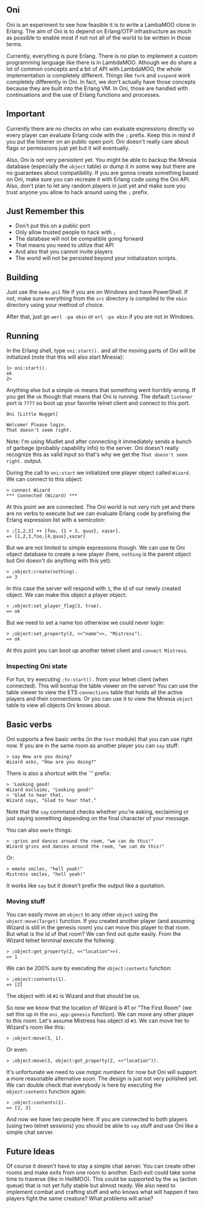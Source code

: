 ## Oni
Oni is an experiment to see how feasible it is to write a LambaMOO clone in Erlang. The aim of Oni is to depend on Erlang/OTP infrastructure as much as possible to enable most if not not all of the world to be written in those terms. 

Currently, everything is pure Erlang. There is no plan to implement a custom programming language like there is in LambdaMOO. Athough we do share a lot of common concepts and a bit of API with LambdaMOO, the whole implementation is completely different. Things like `fork` and `suspend` work completely differently in Oni. In fact, we don't actually have those concepts because they are built into the Erlang VM. In Oni, those are handled with continuations and the use of Erlang functions and processes.

## Important
Currently there are no checks on who can evaluate expressions directly so every player can evaluate Erlang code with the `;` prefix. Keep this in mind if you put the listener on an public open port. Oni doesn't really care about flags or permissions just yet but it will eventually.

Also, Oni is not very persistent yet. You might be able to backup the Mnesia database (especially the `object` table) or dump it in some way but there are no guarantees about compatibility. If you are gonna create something based on Oni, make sure you can recreate it with Erlang code using the Oni API. Also, don't plan to let any random players in just yet and make sure you trust anyone you allow to hack around using the `;` prefix.

## Just Remember this

*   Don't put this on a public port
*   Only allow trusted people to hack with `;`
*   The database will not be compatible going forward
*   That means you need to utilize that API
*   And also that you cannot invite players
*   The world will not be persisted beyond your initialization scripts.

## Building
Just use the `make.ps1` file if you are on Windows and have PowerShell. If not, make sure everything from the `src` directory is compiled to the `ebin` directory using your method of choice.

After that, just go `werl -pa ebin` or `erl -pa ebin` if you are not in Windows.

## Running
In the Erlang shell, type `oni:start().` and all the moving parts of Oni will be initialized (note that this will also start Mnesia):

    1> oni:start().
    ok
    2>

Anything else but a simple `ok` means that something went horribly wrong. If you get the `ok` though that means that Oni is running. The default `listener` port is `7777` so boot up your favorite telnet client and connect to this port.

    Oni [Little Nugget]

    Welcome! Please login.
    That doesn't seem right.

Note: I'm using Mudlet and after connecting it immediately sends a bunch of garbage (probably capability info) to the server. Oni doesn't really recognize this as valid input so that's why we get the `That doesn't seem right.` output.

During the call to `oni:start` we initialized one player object called `Wizard`. We can connect to this object:

    > connect Wizard
    *** Connected (Wizard) ***

At this point we are connected. The Oni world is not very rich yet and there are no verbs to execute but we can evaluate Erlang code by prefixing the Erlang expression list with a semicolon:

    > ;[1,2,3] ++ [foo, {1 + 3, quux}, xazar].
    => [1,2,3,foo,{4,quux},xazar]

But we are not limited to simple expressions though. We can use te Oni object database to create a new player (here, `nothing` is the parent object but Oni doesn't do anything with this yet):

    > ;object:create(nothing).
    => 3

In this case the server will respond with `3`, the id of our newly created object. We can make this object a player object:

    > ;object:set_player_flag(3, true).
    => ok

But we need to set a name too otherwise we could never login:

    > ;object:set_property(3, <<"name">>, "Mistress").
    => ok

At this point you can boot up another telnet client and `connect Mistress`.

### Inspecting Oni state
For fun, try executing `;tv:start().` from your telnet client (when connected). This will bootup the table viewer on the server! You can use the table viewer to view the ETS `connections` table that holds all the active players and their connections. Or you can use it to view the Mnesia `object` table to view all objects Oni knows about.

## Basic verbs
Oni supports a few basic verbs (in the `test` module) that you can use right now. If you are in the same room as another player you can `say` stuff:

    > say How are you doing?
    Wizard asks, "How are you doing?"

There is also a shortcut with the `'' prefix:

    > 'Looking good!
    Wizard exclaims, "Looking good!"
    > 'Glad to hear that.
    Wizard says, "Glad to hear that."

Note that the `say` command checks whether you're asking, exclaiming or just saying something depending on the final character of your message.

You can also `emote` things:

    > :grins and dances around the room, "we can do this!"
    Wizard grins and dances around the room, "we can do this!"

Or:
    
    > emote smiles, "hell yeah!"
    Mistress smiles, "hell yeah!"

It works like `say` but it doesn't prefix the output like a quotation.

### Moving stuff
You can easily move an `object` to any other `object` using the `object:move(Target)` function. If you created another player (and assuming Wizard is still in the genesis room) you can move this player to that room. But what is the id of that room? We can find out quite easily. From the Wizard telnet terminal execute the follwing:

    > ;object:get_property(2, <<"location">>).
    => 1

We can be 200% sure by executing the `object:contents` function:

    > ;object:contents(1).
    => [2]

The object with id `#2` is Wizard and that should be us.

So now we know that the location of Wizard is #1 or "The First Room" (we set this up in the `oni_app:genesis` function). We can move any other player to this room. Let's assume Mistress has object id `#3`. We can move her to Wizard's room like this:

    > ;object:move(3, 1).

Or even:
    
    > ;object:move(3, object:get_property(2, <<"location")).

It's unfortunate we need to use _magic numbers_ for now but Oni will support a more reasonable alternative soon. The design is just not very polished yet. We can double check that everybody is here by executing the `object:contents` function again:

    > ;object:contents(1).
    => [2, 3]

And now we have two people here. If you are connected to both players (using two telnet sessions) you should be able to `say` stuff and use Oni like a simple chat server. 

## Future Ideas
Of course it doesn't have to stay a simple chat server. You can create other rooms and make exits from one room to another. Each exit could take some time to traverse (like in HellMOO). This could be supported by the `aq` (action queue) that is not yet fully stable but almost ready. We also need to implement combat and crafting stuff and who knows what will happen if two players fight the same creature? What problems will arise? 